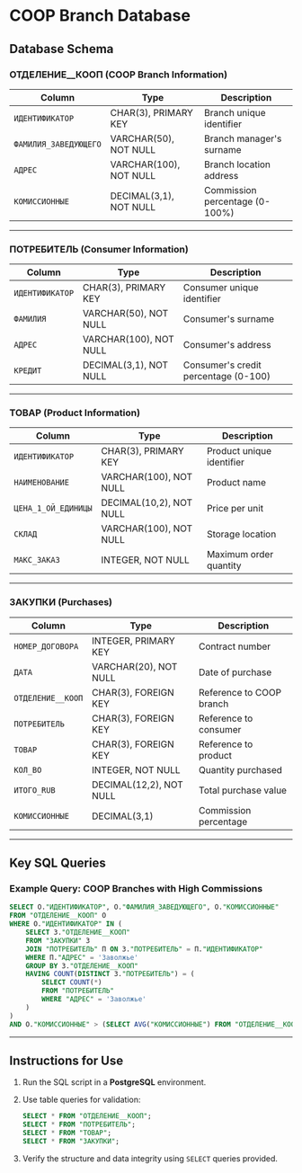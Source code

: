 

# COOP Branch Database

## Database Schema

### ОТДЕЛЕНИЕ__КООП (COOP Branch Information)

| **Column**                | **Type**               | **Description**                      |
|---------------------------|------------------------|--------------------------------------|
| `ИДЕНТИФИКАТОР`          | CHAR(3), PRIMARY KEY   | Branch unique identifier             |
| `ФАМИЛИЯ_ЗАВЕДУЮЩЕГО`    | VARCHAR(50), NOT NULL  | Branch manager's surname             |
| `АДРЕС`                  | VARCHAR(100), NOT NULL | Branch location address              |
| `КОМИССИОННЫЕ`           | DECIMAL(3,1), NOT NULL | Commission percentage (0-100%)       |

---

### ПОТРЕБИТЕЛЬ (Consumer Information)

| **Column**                | **Type**               | **Description**                      |
|---------------------------|------------------------|--------------------------------------|
| `ИДЕНТИФИКАТОР`          | CHAR(3), PRIMARY KEY   | Consumer unique identifier           |
| `ФАМИЛИЯ`                | VARCHAR(50), NOT NULL  | Consumer's surname                   |
| `АДРЕС`                  | VARCHAR(100), NOT NULL | Consumer's address                   |
| `КРЕДИТ`                 | DECIMAL(3,1), NOT NULL | Consumer's credit percentage (0-100) |

---

### ТОВАР (Product Information)

| **Column**                | **Type**               | **Description**                      |
|---------------------------|------------------------|--------------------------------------|
| `ИДЕНТИФИКАТОР`          | CHAR(3), PRIMARY KEY   | Product unique identifier            |
| `НАИМЕНОВАНИЕ`           | VARCHAR(100), NOT NULL | Product name                         |
| `ЦЕНА_1_ОЙ_ЕДИНИЦЫ`      | DECIMAL(10,2), NOT NULL| Price per unit                       |
| `СКЛАД`                  | VARCHAR(100), NOT NULL | Storage location                     |
| `МАКС_ЗАКАЗ`             | INTEGER, NOT NULL      | Maximum order quantity               |

---

### ЗАКУПКИ (Purchases)

| **Column**                | **Type**               | **Description**                      |
|---------------------------|------------------------|--------------------------------------|
| `НОМЕР_ДОГОВОРА`         | INTEGER, PRIMARY KEY   | Contract number                      |
| `ДАТА`                   | VARCHAR(20), NOT NULL  | Date of purchase                     |
| `ОТДЕЛЕНИЕ__КООП`        | CHAR(3), FOREIGN KEY   | Reference to COOP branch             |
| `ПОТРЕБИТЕЛЬ`            | CHAR(3), FOREIGN KEY   | Reference to consumer                |
| `ТОВАР`                  | CHAR(3), FOREIGN KEY   | Reference to product                 |
| `КОЛ_ВО`                 | INTEGER, NOT NULL      | Quantity purchased                   |
| `ИТОГО_RUB`              | DECIMAL(12,2), NOT NULL| Total purchase value                 |
| `КОМИССИОННЫЕ`           | DECIMAL(3,1)           | Commission percentage                |

---

## Key SQL Queries

### Example Query: COOP Branches with High Commissions

```sql
SELECT О."ИДЕНТИФИКАТОР", О."ФАМИЛИЯ_ЗАВЕДУЮЩЕГО", О."КОМИССИОННЫЕ"
FROM "ОТДЕЛЕНИЕ__КООП" О
WHERE О."ИДЕНТИФИКАТОР" IN (
    SELECT З."ОТДЕЛЕНИЕ__КООП"
    FROM "ЗАКУПКИ" З
    JOIN "ПОТРЕБИТЕЛЬ" П ON З."ПОТРЕБИТЕЛЬ" = П."ИДЕНТИФИКАТОР"
    WHERE П."АДРЕС" = 'Заволжье'
    GROUP BY З."ОТДЕЛЕНИЕ__КООП"
    HAVING COUNT(DISTINCT З."ПОТРЕБИТЕЛЬ") = (
        SELECT COUNT(*) 
        FROM "ПОТРЕБИТЕЛЬ" 
        WHERE "АДРЕС" = 'Заволжье'
    )
)
AND О."КОМИССИОННЫЕ" > (SELECT AVG("КОМИССИОННЫЕ") FROM "ОТДЕЛЕНИЕ__КООП");
```

---

## Instructions for Use

1. Run the SQL script in a **PostgreSQL** environment.
2. Use table queries for validation:
    ```sql
    SELECT * FROM "ОТДЕЛЕНИЕ__КООП";
    SELECT * FROM "ПОТРЕБИТЕЛЬ";
    SELECT * FROM "ТОВАР";
    SELECT * FROM "ЗАКУПКИ";
    ```

3. Verify the structure and data integrity using `SELECT` queries provided.
